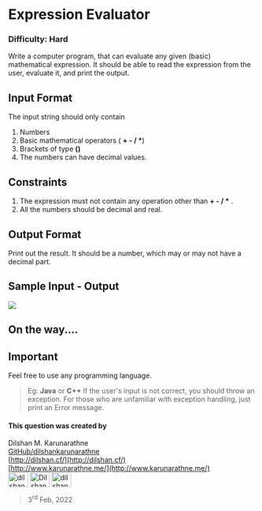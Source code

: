 # Expression Evaluator

### Difficulty: Hard

Write a computer program, that can evaluate any given (basic) mathematical expression. It should be able to read the expression from the user, evaluate it, and print the output.  

## Input Format
The input string should only contain  
1. Numbers
2. Basic mathematical operators ( **+ - / \***)
3. Brackets of type **()**
4. The numbers can have decimal values.

## Constraints
1. The expression must not contain any operation other than **+ - / \*** . 
2. All the numbers should be decimal and real. 

## Output Format
Print out the result. It should be a number, which may or may not have a decimal part. 

## Sample Input - Output
![](outputs.png)
<h2> On the way.... </h2>

## Important
Feel free to use any programming language. 
> Eg: **Java** or **C++**
If the user's input is not correct, you should throw an exception. For those who are unfamiliar with exception handling, just print an Error message.  

#### This question was created by
Dilshan M. Karunarathne  
[GitHub/dilshankarunarathne](https://github.com/dilshankarunarathne)  
[http://dilshan.cf/](http://dilshan.cf/)  
[http://www.karunarathne.me/](http://www.karunarathne.me/)  
<a href="https://fb.com/dilshankarunarathn" target="blank"><img align="center" src="https://raw.githubusercontent.com/rahuldkjain/github-profile-readme-generator/master/src/images/icons/Social/facebook.svg" alt="dilshankarunarathn" height="30" width="40" /></a>
<a href="https://twitter.com/DilshanKarunar8" target="blank"><img align="center" src="https://raw.githubusercontent.com/rahuldkjain/github-profile-readme-generator/master/src/images/icons/Social/twitter.svg" alt="DilshanKarunar8" height="30" width="40" /></a>
<a href="https://linkedin.com/in/dilshan-karunarathne-836789225" target="blank"><img align="center" src="https://raw.githubusercontent.com/rahuldkjain/github-profile-readme-generator/master/src/images/icons/Social/linked-in-alt.svg" alt="dilshan-karunarathne-836789225" height="30" width="40" /></a>
> 3<sup>rd</sup> Feb, 2022